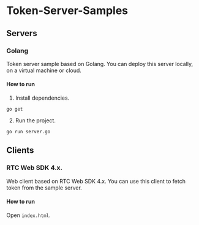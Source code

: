 # Token-Server-Samples

## Servers

### Golang

Token server sample based on Golang. You can deploy this server locally, on a virtual machine or cloud.

#### How to run

1. Install dependencies.

```shell
go get
```

2. Run the project.

```shell
go run server.go
```

## Clients

### RTC Web SDK 4.x.

Web client based on RTC Web SDK 4.x. You can use this client to fetch token from the sample server.

#### How to run

Open `index.html`.
